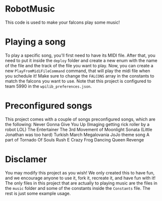 # RobotMusic
This code is used to make your falcons play some music!
# Playing a song
To play a specific song, you'll first need to have its MIDI file. 
After that, you need to put it inside the `deploy` folder and create a new enum with the name of the file and the track of the file you want to play. 
Now, you can create a new `PlayFromMidiFileCommand` command, that will play the midi file when you schedule it! 
Make sure to change the `FALCONS` array in the constants to match the falcons you want to use. 
Note that this project is configured to team 5990 in the `wpilib_preferences.json`.
# Preconfigured songs
This project comes with a couple of songs preconfigured songs, which are the following:
Never Gonna Give You Up (Imaging getting rick roller by a robot LOL)
The Entertainer
The 3rd Movement of Moonlight Sonata (Little Jonathan was too hard)
Turkish March
Megalovania
JoJo theme song
A part of Tornado Of Souls
Rush E
Crazy Frog 
Dancing Queen
Revenge 
# Disclamer
You may modify this project as you wish! We only created this to have fun, and we encourage anyone to use it, fork it, recreate it, and have fun with it! 
The only files in this project that are actually to playing music are the files in the `music` folder and some of the constants inside the `Constants` file. The rest is just some example usage.
